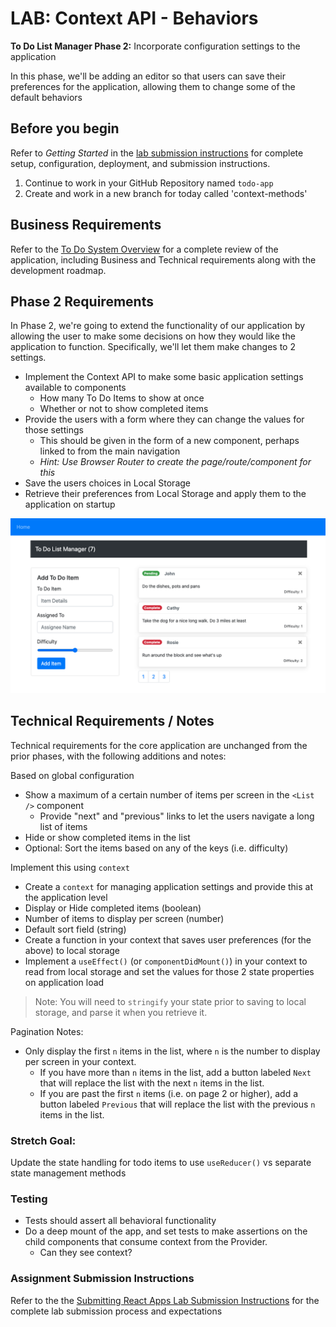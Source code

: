 # LAB: Context API - Behaviors

**To Do List Manager Phase 2:** Incorporate configuration settings to the application

In this phase, we'll be adding an editor so that users can save their preferences for the application, allowing them to change some of the default behaviors

## Before you begin

Refer to *Getting Started*  in the [lab submission instructions](../../../reference/submission-instructions/labs/README.md) for complete setup, configuration, deployment, and submission instructions.

1. Continue to work in your GitHub Repository named `todo-app`
1. Create and work in a new branch for today called 'context-methods'

## Business Requirements

Refer to the [To Do System Overview](../../apps-and-libraries/todo/README.md) for a complete review of the application, including Business and Technical requirements along with the development roadmap.

## Phase 2 Requirements

In Phase 2, we're going to extend the functionality of our application by allowing the user to make some decisions on how they would like the application to function. Specifically, we'll let them make changes to 2 settings.

- Implement the Context API to make some basic application settings available to components
  - How many To Do Items to show at once
  - Whether or not to show completed items
- Provide the users with a form where they can change the values for those settings
  - This should be given in the form of a new component, perhaps linked to from the main navigation
  - *Hint: Use Browser Router to create the page/route/component for this*
- Save the users choices in Local Storage
- Retrieve their preferences from Local Storage and apply them to the application on startup

![To Do with Pagination](todo.png)

## Technical Requirements / Notes

Technical requirements for the core application are unchanged from the prior phases, with the following additions and notes:

Based on global configuration

- Show a maximum of a certain number of items per screen in the `<List />` component
  - Provide "next" and "previous" links to let the users navigate a long list of items
- Hide or show completed items in the list
- Optional: Sort the items based on any of the keys (i.e. difficulty)

Implement this using `context`

- Create a `context` for managing application settings and provide this at the application level
- Display or Hide completed items (boolean)
- Number of items to display per screen (number)
- Default sort field (string)
- Create a function in your context that saves user preferences (for the above) to local storage
- Implement a `useEffect()` (or `componentDidMount()`) in your context to read from local storage and set the values for those 2 state properties on application load

> Note: You will need to `stringify` your state prior to saving to local storage, and parse it when you retrieve it.

Pagination Notes:

- Only display the first `n` items in the list, where `n` is the number to display per screen in your context.
  - If you have more than `n` items in the list, add a button labeled `Next` that will replace the list with the next `n` items in the list.
  - If you are past the first `n` items (i.e. on page 2 or higher), add a button labeled `Previous` that will replace the list with the previous `n` items in the list.

### Stretch Goal:

Update the state handling for todo items to use `useReducer()` vs separate state management methods

### Testing

- Tests should assert all behavioral functionality
- Do a deep mount of the app, and set tests to make assertions on the child components that consume context from the Provider.
  - Can they see context?

### Assignment Submission Instructions

Refer to the the [Submitting React Apps Lab Submission Instructions](../../../reference/submission-instructions/labs/react-apps.md) for the complete lab submission process and expectations
